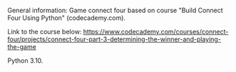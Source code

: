 General information:
Game connect four based on course "Build Connect Four Using Python" (codecademy.com).

Link to the course below:
https://www.codecademy.com/courses/connect-four/projects/connect-four-part-3-determining-the-winner-and-playing-the-game

Python 3.10.
